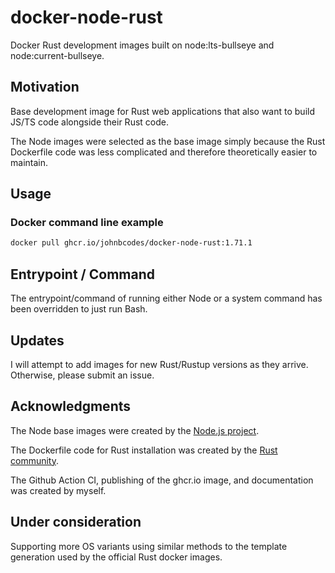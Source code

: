 # docker-node-rust
Docker Rust development images built on node:lts-bullseye and node:current-bullseye.

## Motivation

Base development image for Rust web applications that also want to build JS/TS code alongside their Rust code.

The Node images were selected as the base image simply because the Rust Dockerfile code was less complicated and therefore theoretically easier to maintain.

## Usage

### Docker command line example

```bash
docker pull ghcr.io/johnbcodes/docker-node-rust:1.71.1
```

## Entrypoint / Command

The entrypoint/command of running either Node or a system command has been overridden to just run Bash.

## Updates

I will attempt to add images for new Rust/Rustup versions as they arrive. Otherwise, please submit an issue.

## Acknowledgments

The Node base images were created by the [Node.js project](https://nodejs.org/).

The Dockerfile code for Rust installation was created by the [Rust community](https://rust-lang.org/).

The Github Action CI, publishing of the ghcr.io image, and documentation was created by myself.

## Under consideration

Supporting more OS variants using similar methods to the template generation used by the official Rust docker images. 
